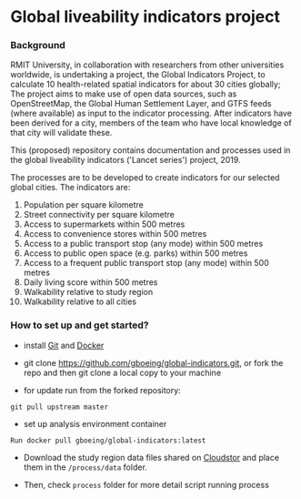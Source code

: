 # Global liveability indicators project

### Background
RMIT University, in collaboration with researchers from other universities worldwide, is undertaking a project, the Global Indicators Project, to calculate 10 health-related spatial indicators for about 30 cities globally; The project aims to make use of open data sources, such as OpenStreetMap, the Global Human Settlement Layer, and GTFS feeds (where available) as input to the indicator processing. After indicators have been derived for a city, members of the team who have local knowledge of that city will validate these.  

This (proposed) repository contains documentation and processes used in the global liveability indicators ('Lancet series') project, 2019.  

The processes are to be developed to create indicators for our selected global cities. The indicators are:   
1. Population per square kilometre  
2. Street connectivity per square kilometre  
3. Access to supermarkets within 500 metres  
4. Access to convenience stores within 500 metres  
5. Access to a public transport stop (any mode) within 500 metres  
6. Access to public open space (e.g. parks) within 500 metres  
7. Access to a frequent public transport stop (any mode) within 500 metres  
8. Daily living score within 500 metres  
9. Walkability relative to study region  
10. Walkability relative to all cities  


### How to set up and get started? ###

* install [Git](https://git-scm.com/downloads) and [Docker](https://www.docker.com/products/docker-desktop)

* git clone https://github.com/gboeing/global-indicators.git, or fork the repo and then git clone a local copy to your machine

* for update run from the forked repository:
```
git pull upstream master
```

* set up analysis environment container

```
Run docker pull gboeing/global-indicators:latest
```

* Download the study region data files shared on [Cloudstor](https://cloudstor.aarnet.edu.au/plus/s/j1UababLcIw8vbM) and place them in the `/process/data` folder.

* Then, check `process` folder for more detail script running process
